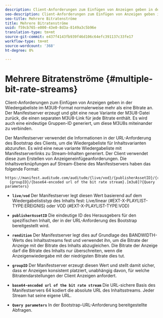 ```yaml
---
description: Client-Anforderungen zum Einfügen von Anzeigen geben in der Wiedergabeliste im M3U8-Format normalerweise mehr als eine Bitrate an. Der Manifestserver erzeugt und gibt eine neue Variante der M3U8-Datei zurück, die einen separaten M3U8-Link für jede Bitrate enthält. Es wird auch eine eindeutige Gruppen-ID generiert, um diese M3U8s miteinander zu verbinden.
seo-description: Client-Anforderungen zum Einfügen von Anzeigen geben in der Wiedergabeliste im M3U8-Format normalerweise mehr als eine Bitrate an. Der Manifestserver erzeugt und gibt eine neue Variante der M3U8-Datei zurück, die einen separaten M3U8-Link für jede Bitrate enthält. Es wird auch eine eindeutige Gruppen-ID generiert, um diese M3U8s miteinander zu verbinden.
seo-title: Mehrere Bitratenströme
title: Mehrere Bitratenströme
uuid: f59cb765-e000-43e0-8d3a-8149a3c5b96e
translation-type: tm+mt
source-git-commit: e437f4143fb939f46d106c64efc391137c33fe17
workflow-type: tm+mt
source-wordcount: '368'
ht-degree: 0%

---
```



# Mehrere Bitratenströme {#multiple-bit-rate-streams}

Client-Anforderungen zum Einfügen von Anzeigen geben in der Wiedergabeliste im M3U8-Format normalerweise mehr als eine Bitrate an. Der Manifestserver erzeugt und gibt eine neue Variante der M3U8-Datei zurück, die einen separaten M3U8-Link für jede Bitrate enthält. Es wird auch eine eindeutige Gruppen-ID generiert, um diese M3U8s miteinander zu verbinden.

Der Manifestserver verwendet die Informationen in der URL-Anforderung des Bootstrap des Clients, um die Wiedergabeliste für Inhaltsvarianten abzurufen. Es wird eine neue variante Wiedergabeliste mit Manifestserverlinks zu Stream-Inhalten generiert. Der Client verwendet diese zum Erstellen von Anzeigeneinfügeanforderungen. Die Inhaltsverknüpfungen auf Stream-Ebene des Manifestservers haben das folgende Format:

```
https://manifest.auditude.com/auditude/{live/vod}/{publisherAssetID}/{rendition}/
  {groupID}/{base64-encoded url of the bit rate stream}.[m3u8]?{Query parameters}
```

* **`live/vod`** Der Manifestserver legt diesen Wert basierend auf dem Wiedergabelististyp des Inhalts fest: Live/linear (#EXT-X-PLAYLIST-TYPE:EREIGNIS) oder VOD (#EXT-X-PLAYLIST-TYPE:VOD)

* **`publisherAssetID`** Die eindeutige ID des Herausgebers für den spezifischen Inhalt, der in der URL-Anforderung des Bootstrap bereitgestellt wird.

* **`rendition`** Der Manifestserver legt dies auf Grundlage des BANDWIDTH-Werts des Inhaltsstreams fest und verwendet ihn, um die Bitrate der Anzeige mit der Bitrate des Inhalts abzugleichen. Die Bitrate der Anzeige darf die Bitrate des Inhalts nur überschreiten, wenn die Anzeigenwiedergabe mit der niedrigsten Bitrate dies tut.

* **`groupID`** Der Manifestserver erzeugt diesen Wert und stellt damit sicher, dass er Anzeigen konsistent platziert, unabhängig davon, für welche Bitratendarstellungen der Client Anzeigen anfordert.

* **`base64-encoded url of the bit rate stream`** Die URL-sichere Basis des Manifestservers 64 kodiert die absolute URL des Inhaltsstreams. Jeder Stream hat seine eigene URL.

* **`Query parameters`** In der Bootstrap-URL-Anforderung bereitgestellte Abfragen.


